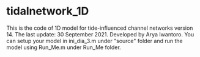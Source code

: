 # tidalnetwork_1D
This is the code of 1D model for tide-influenced channel networks version 14.
The last update: 30 September 2021.
Developed by Arya Iwantoro.
You can setup your model in ini_dia_3.m under "source" folder and run the model using Run_Me.m under Run_Me folder.
